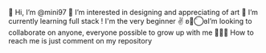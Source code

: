 💃 Hi, I’m @mini97
  👀 I’m interested in designing and appreciating of art
    🌱 I’m currently learning full stack ! I'm the very beginner ✌
   ʚ◡̈⃝ɞI’m looking to collaborate on anyone, everyone possible to grow up with me
🤸🏼‍♂️ How to reach me is just comment on my repository

<!---
mini97/mini97 is a ✨ special ✨ repository because its `README.md` (this file) appears on your GitHub profile.
You can click the Preview link to take a look at your changes.
--->
